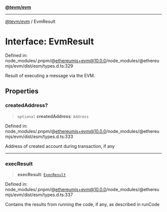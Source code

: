 [**@tevm/evm**](../README.md)

***

[@tevm/evm](../globals.md) / EvmResult

# Interface: EvmResult

Defined in: node\_modules/.pnpm/@ethereumjs+evm@10.0.0/node\_modules/@ethereumjs/evm/dist/esm/types.d.ts:329

Result of executing a message via the EVM.

## Properties

### createdAddress?

> `optional` **createdAddress**: `Address`

Defined in: node\_modules/.pnpm/@ethereumjs+evm@10.0.0/node\_modules/@ethereumjs/evm/dist/esm/types.d.ts:333

Address of created account during transaction, if any

***

### execResult

> **execResult**: [`ExecResult`](ExecResult.md)

Defined in: node\_modules/.pnpm/@ethereumjs+evm@10.0.0/node\_modules/@ethereumjs/evm/dist/esm/types.d.ts:337

Contains the results from running the code, if any, as described in runCode
